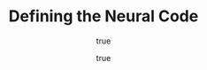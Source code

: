 ---
author:
- family: Bangert
  given: Thomas
  institute: Queen Mary University of London
- family: Izquierdo
  given: Ebroul
  institute: Queen Mary University of London
layout: refuses
researchgate: 310327334_Defining_the_Neural_Code
section: pre
title: Defining the Neural Code
---